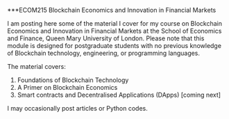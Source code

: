 ***ECOM215 Blockchain Economics and Innovation in Financial Markets

I am posting here some of the material I cover for my course on Blockchain Economics and Innovation in Financial Markets at the School of Economics and Finance, Queen Mary University of London. Please note that this module is designed for postgraduate students with no previous knowledge of Blockchain technology, engineering, or programming languages. 

The material covers:
1. Foundations of Blockchain Technology
2. A Primer on Blockchain Economics
3. Smart contracts and Decentralised Applications (DApps) [coming next]

I may occasionally post articles or Python codes.


